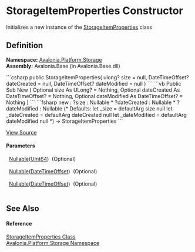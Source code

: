 # StorageItemProperties Constructor


Initializes a new instance of the <a href="T_Avalonia_Platform_Storage_StorageItemProperties">StorageItemProperties</a> class



## Definition
**Namespace:** <a href="N_Avalonia_Platform_Storage">Avalonia.Platform.Storage</a>  
**Assembly:** Avalonia.Base (in Avalonia.Base.dll)

<Tabs groupId="api-code-preview">
<TabItem value="csharp" label="C#">
```csharp
public StorageItemProperties(
	ulong? size = null,
	DateTimeOffset? dateCreated = null,
	DateTimeOffset? dateModified = null
)
```
</TabItem>
<TabItem value="vb" label="VB">
```vb
Public Sub New ( 
	Optional size As ULong? = Nothing,
	Optional dateCreated As DateTimeOffset? = Nothing,
	Optional dateModified As DateTimeOffset? = Nothing
)
```
</TabItem>
<TabItem value="fsharp" label="F#">
```fsharp
new : 
        ?size : Nullable<uint64> * 
        ?dateCreated : Nullable<DateTimeOffset> * 
        ?dateModified : Nullable<DateTimeOffset> 
(* Defaults:
        let _size = defaultArg size null
        let _dateCreated = defaultArg dateCreated null
        let _dateModified = defaultArg dateModified null
*)
-> StorageItemProperties
```
</TabItem>
</Tabs>



<a href="https://github.com/AvaloniaUI/Avalonia/tree/master/src/Avalonia.Base/Platform/Storage/StorageItemProperties.cs#L10" title="View the source code">View Source</a>



#### Parameters
<dl><dt>  <a href="https://learn.microsoft.com/dotnet/api/system.nullable-1" target="_blank" rel="noopener noreferrer">Nullable</a>(<a href="https://learn.microsoft.com/dotnet/api/system.uint64" target="_blank" rel="noopener noreferrer">UInt64</a>)  (Optional)</dt><dd> </dd><dt>  <a href="https://learn.microsoft.com/dotnet/api/system.nullable-1" target="_blank" rel="noopener noreferrer">Nullable</a>(<a href="https://learn.microsoft.com/dotnet/api/system.datetimeoffset" target="_blank" rel="noopener noreferrer">DateTimeOffset</a>)  (Optional)</dt><dd> </dd><dt>  <a href="https://learn.microsoft.com/dotnet/api/system.nullable-1" target="_blank" rel="noopener noreferrer">Nullable</a>(<a href="https://learn.microsoft.com/dotnet/api/system.datetimeoffset" target="_blank" rel="noopener noreferrer">DateTimeOffset</a>)  (Optional)</dt><dd> </dd></dl>

## See Also


#### Reference
<a href="T_Avalonia_Platform_Storage_StorageItemProperties">StorageItemProperties Class</a>  
<a href="N_Avalonia_Platform_Storage">Avalonia.Platform.Storage Namespace</a>  

